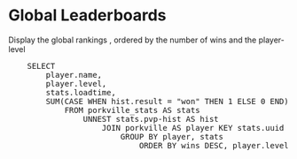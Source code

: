 # Global Leaderboards

Display the global rankings , ordered by the number of wins and the player-level

<pre id="example">
    SELECT 
        player.name, 
        player.level, 
        stats.loadtime, 
        SUM(CASE WHEN hist.result = "won" THEN 1 ELSE 0 END) AS wins
            FROM porkville_stats AS stats 
                UNNEST stats.pvp-hist AS hist 
                    JOIN porkville AS player KEY stats.uuid
                        GROUP BY player, stats
                            ORDER BY wins DESC, player.level DESC
</pre>

